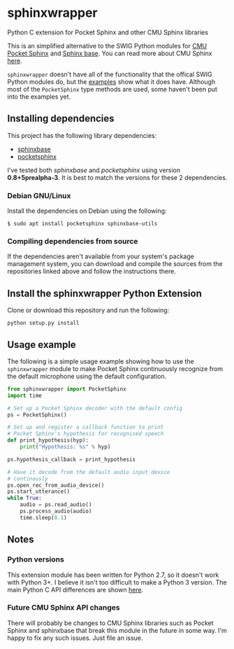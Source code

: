 # sphinxwrapper
Python C extension for Pocket Sphinx and other CMU Sphinx libraries

This is an simplified alternative to the SWIG Python modules for 
[CMU Pocket Sphinx](https://github.com/cmusphinx/pocketsphinx) and 
[Sphinx base](https://github.com/cmusphinx/sphinxbase). You can read more about CMU Sphinx [here](https://cmusphinx.github.io/wiki/).

`sphinxwrapper` doesn't have all of the functionality that the offical SWIG Python modules do, but the 
[examples](examples/) show what it does have. Although most of the `PocketSphinx` type methods are used, 
some haven't been put into the examples yet.

## Installing dependencies
This project has the following library dependencies:
- [sphinxbase](https://github.com/cmusphinx/sphinxbase)
- [pocketsphinx](https://github.com/cmusphinx/pocketsphinx)

I've tested both *sphinxbase* and *pocketsphinx* using version **0.8+5prealpha-3**. It is best to match 
the versions for these 2 dependencies.

### Debian GNU/Linux
Install the dependencies on Debian using the following:
``` Shell
$ sudo apt install pocketsphinx sphinxbase-utils
```

### Compiling dependencies from source
If the dependencies aren't available from your system's package management system, you can download and 
compile the sources from the repositories linked above and follow the instructions there. 

## Install the sphinxwrapper Python Extension
Clone or download this repository and run the following:
``` Shell 
python setup.py install
```

## Usage example
The following is a simple usage example showing how to use the `sphinxwrapper` module to make 
Pocket Sphinx continuously recognize from the default microphone using the default configuration.
``` Python
from sphinxwrapper import PocketSphinx
import time

# Set up a Pocket Sphinx decoder with the default config
ps = PocketSphinx()

# Set up and register a callback function to print
# Pocket Sphinx's hypothesis for recognised speech
def print_hypothesis(hyp):
    print("Hypothesis: %s" % hyp)

ps.hypothesis_callback = print_hypothesis

# Have it decode from the default audio input device
# continously
ps.open_rec_from_audio_device()
ps.start_utterance()
while True:
    audio = ps.read_audio()
    ps.process_audio(audio)
    time.sleep(0.1)

```

## Notes
### Python versions
This extension module has been written for Python 2.7, so it doesn't work with Python 3+.
I believe it isn't too difficult to make a Python 3 version. The main Python C API differences are shown [here](https://docs.python.org/3/howto/cporting.html).

### Future CMU Sphinx API changes
There will probably be changes to CMU Sphinx libraries such as Pocket Sphinx and sphinxbase that break this 
module in the future in some way. I'm happy to fix any such issues. Just file an issue.
